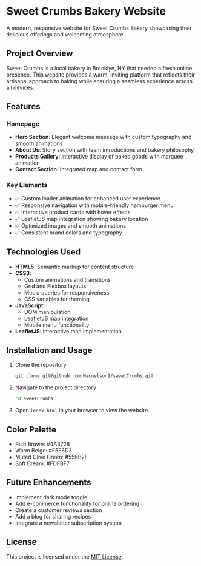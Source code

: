 # Sweet Crumbs Bakery Website

A modern, responsive website for Sweet Crumbs Bakery showcasing their delicious offerings and welcoming atmosphere.

## Project Overview

Sweet Crumbs is a local bakery in Brooklyn, NY that needed a fresh online presence. This website provides a warm, inviting platform that reflects their artisanal approach to baking while ensuring a seamless experience across all devices.

## Features

### Homepage
- **Hero Section**: Elegant welcome message with custom typography and smooth animations
- **About Us**: Story section with team introductions and bakery philosophy
- **Products Gallery**: Interactive display of baked goods with marquee animation
- **Contact Section**: Integrated map and contact form

### Key Elements
- ✅ Custom loader animation for enhanced user experience
- ✅ Responsive navigation with mobile-friendly hamburger menu
- ✅ Interactive product cards with hover effects
- ✅ LeafletJS map integration showing bakery location
- ✅ Optimized images and smooth animations
- ✅ Consistent brand colors and typography

## Technologies Used
- **HTML5**: Semantic markup for content structure
- **CSS3**: 
  - Custom animations and transitions
  - Grid and Flexbox layouts
  - Media queries for responsiveness
  - CSS variables for theming
- **JavaScript**: 
  - DOM manipulation
  - LeafletJS map integration
  - Mobile menu functionality
- **LeafletJS**: Interactive map implementation

## Installation and Usage
1. Clone the repository:
    ```bash
    git clone git@github.com:Macnelson9/sweetCrumbs.git
    ```
2. Navigate to the project directory:
    ```bash
    cd sweetCrumbs
    ```
3. Open `index.html` in your browser to view the website.

## Color Palette
- Rich Brown: #4A3728
- Warm Beige: #F5E6D3
- Muted Olive Green: #556B2F
- Soft Cream: #FDFBF7

## Future Enhancements
- Implement dark mode toggle
- Add e-commerce functionality for online ordering
- Create a customer reviews section
- Add a blog for sharing recipes
- Integrate a newsletter subscription system

## License
This project is licensed under the [MIT License](LICENSE).
